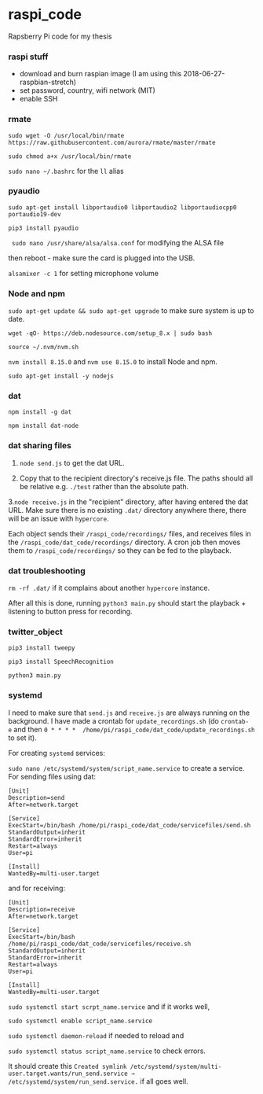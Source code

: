 # raspi_code
Rapsberry Pi code for my thesis


### raspi stuff
- download and burn raspian image (I am using this 2018-06-27-raspbian-stretch)
- set password, country, wifi network (MIT)
- enable SSH

### rmate
`sudo wget -O /usr/local/bin/rmate https://raw.githubusercontent.com/aurora/rmate/master/rmate`

`sudo chmod a+x /usr/local/bin/rmate`

`sudo nano ~/.bashrc` for the `ll` alias

### pyaudio
`sudo apt-get install libportaudio0 libportaudio2 libportaudiocpp0 portaudio19-dev`

`pip3 install pyaudio`

` sudo nano /usr/share/alsa/alsa.conf` for modifying the ALSA file 

then reboot - make sure the card is plugged into the USB.

`alsamixer -c 1` for setting microphone volume

### Node and npm

`sudo apt-get update && sudo apt-get upgrade` to make sure system is up to date.

`wget -qO- https://deb.nodesource.com/setup_8.x | sudo bash` 

`source ~/.nvm/nvm.sh`

`nvm install 8.15.0` and `nvm use 8.15.0` to install Node and npm.

`sudo apt-get install -y nodejs` 


### dat

`npm install -g dat` 

`npm install dat-node`

### dat sharing files
1. `node send.js`
to get the dat URL.

2. Copy that to the recipient directory's receive.js file. The paths should all be relative e.g. `./test` rather than the absolute path.

3.`node receive.js`
in the "recipient" directory, after having entered the dat URL. Make sure there is no existing `.dat/` directory anywhere there, there will be an issue with `hypercore`.

Each object sends their `/raspi_code/recordings/` files, and receives files in the `/raspi_code/dat_code/recordings/` directory. A cron job then moves them to `/raspi_code/recordings/` so they can be fed to the playback.


### dat troubleshooting
`rm -rf .dat/` if it complains about another `hypercore` instance.


After all this is done, running `python3 main.py` should start the playback + listening to button press for recording.

### twitter_object
`pip3 install tweepy`

`pip3 install SpeechRecognition`

`python3 main.py`

### systemd

I need to make sure that `send.js` and `receive.js` are always running on the background. I have made a crontab for `update_recordings.sh` (do `crontab- e` and then `0 * * * *  /home/pi/raspi_code/dat_code/update_recordings.sh` to set it).


For creating `systemd` services:

`sudo nano /etc/systemd/system/script_name.service` to create a service. For sending files using dat:

```
[Unit]
Description=send
After=network.target

[Service]
ExecStart=/bin/bash /home/pi/raspi_code/dat_code/servicefiles/send.sh
StandardOutput=inherit
StandardError=inherit
Restart=always
User=pi

[Install]
WantedBy=multi-user.target
```

and for receiving: 

```
[Unit]
Description=receive
After=network.target

[Service]
ExecStart=/bin/bash /home/pi/raspi_code/dat_code/servicefiles/receive.sh
StandardOutput=inherit
StandardError=inherit
Restart=always
User=pi

[Install]
WantedBy=multi-user.target
```

`sudo systemctl start scrpt_name.service` and if it works well, 

`sudo systemctl enable script_name.service`

`sudo systemctl daemon-reload` if needed to reload and

`sudo systemctl status script_name.service` to check errors.

It should create this `Created symlink /etc/systemd/system/multi-user.target.wants/run_send.service → /etc/systemd/system/run_send.service.` if all goes well. 
